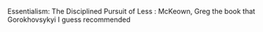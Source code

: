 Essentialism: The Disciplined Pursuit of Less : McKeown, Greg
the book that Gorokhovsykyi I guess recommended
